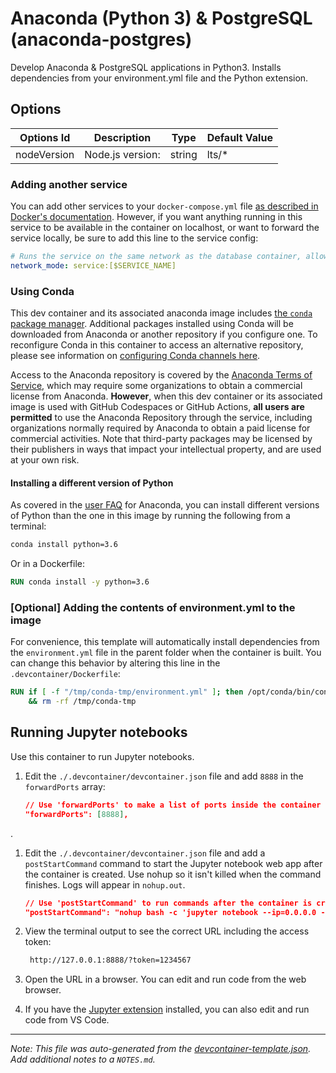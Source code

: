
# Anaconda (Python 3) & PostgreSQL (anaconda-postgres)

Develop Anaconda & PostgreSQL applications in Python3. Installs dependencies from your environment.yml file and the Python extension.

## Options

| Options Id | Description | Type | Default Value |
|-----|-----|-----|-----|
| nodeVersion | Node.js version: | string | lts/* |

### Adding another service

You can add other services to your `docker-compose.yml` file [as described in Docker's documentation](https://docs.docker.com/compose/compose-file/#service-configuration-reference). However, if you want anything running in this service to be available in the container on localhost, or want to forward the service locally, be sure to add this line to the service config:

```yaml
# Runs the service on the same network as the database container, allows "forwardPorts" in devcontainer.json function.
network_mode: service:[$SERVICE_NAME]
```

### Using Conda

This dev container and its associated anaconda image includes [the `conda` package manager](https://aka.ms/vscode-remote/conda/about). Additional packages installed using Conda will be downloaded from Anaconda or another repository if you configure one. To reconfigure Conda in this container to access an alternative repository, please see information on [configuring Conda channels here](https://aka.ms/vscode-remote/conda/channel-setup).

Access to the Anaconda repository is covered by the [Anaconda Terms of Service](https://aka.ms/vscode-remote/conda/terms), which may require some organizations to obtain a commercial license from Anaconda. **However**, when this dev container or its associated image is used with GitHub Codespaces or GitHub Actions, **all users are permitted** to use the Anaconda Repository through the service, including organizations normally required by Anaconda to obtain a paid license for commercial activities. Note that third-party packages may be licensed by their publishers in ways that impact your intellectual property, and are used at your own risk.

#### Installing a different version of Python

As covered in the [user FAQ](https://docs.anaconda.com/anaconda/user-guide/faq) for Anaconda, you can install different versions of Python than the one in this image by running the following from a terminal:

```bash
conda install python=3.6
```

Or in a Dockerfile:

```Dockerfile
RUN conda install -y python=3.6
```

### [Optional] Adding the contents of environment.yml to the image

For convenience, this template will automatically install dependencies from the `environment.yml` file in the parent folder when the container is built. You can change this behavior by altering this line in the `.devcontainer/Dockerfile`:

```Dockerfile
RUN if [ -f "/tmp/conda-tmp/environment.yml" ]; then /opt/conda/bin/conda env update -n base -f /tmp/conda-tmp/environment.yml; fi \
    && rm -rf /tmp/conda-tmp
```

## Running Jupyter notebooks

Use this container to run Jupyter notebooks.

1. Edit the `./.devcontainer/devcontainer.json` file and add `8888` in the `forwardPorts` array:

    ```json
    // Use 'forwardPorts' to make a list of ports inside the container available locally.
	"forwardPorts": [8888],
    ```
.
1. Edit the `./.devcontainer/devcontainer.json` file and add a `postStartCommand` command to start the Jupyter notebook web app after the container is created. Use nohup so it isn't killed when the command finishes. Logs will appear in `nohup.out`.

    ```json
	// Use 'postStartCommand' to run commands after the container is created.
	"postStartCommand": "nohup bash -c 'jupyter notebook --ip=0.0.0.0 --port=8888 --allow-root &'",
    ```

1. View the terminal output to see the correct URL including the access token:

    ```bash
     http://127.0.0.1:8888/?token=1234567
    ```

1. Open the URL in a browser. You can edit and run code from the web browser.

1. If you have the [Jupyter extension](https://marketplace.visualstudio.com/items?itemName=ms-toolsai.jupyter) installed, you can also edit and run code from VS Code. 

---

_Note: This file was auto-generated from the [devcontainer-template.json](https://github.com/igewebs/Microsoft-Sovereign-Clouds/blob/main/src/anaconda-postgres/devcontainer-template.json).  Add additional notes to a `NOTES.md`._
